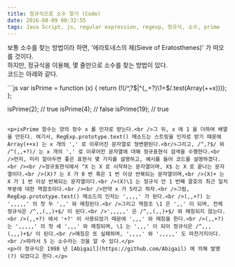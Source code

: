 ```yaml
---
title: 정규식으로 소수 찾기 (Code)
date: 2016-08-09 00:32:55
tags: Java Script, js, regular expression, regexp, 정규식, 소수, prime
---
```


<p>보통 소수를 찾는 방법이라 하면, '에라토네스의 체(Sieve of Eratosthenes)' 가 떠오를 것이다.<br />하지만, 정규식을 이용해, 몇 줄만으로 소수를 찾는 방법이 있다.<br />코드는 아래와 같다.</p>
```js
var isPrime = function (x) {
  return (!(/^,?$|^(,,+?)\1+$/.test(Array(++x))));
};

isPrime(2); // true
isPrime(4); // false
isPrime(19); // true
```

<p>isPrime 함수는 양의 정수 x 를 인자로 받는다.<br />그 뒤, x 에 1 을 더하여 배열을 만든다. 여기서, RegExp.prototype.text() 메소드는 스트링을 인자로 받기 때문에 Array(++x) 는 x 개의 ',' 로 이루어진 문자열로 형변환된다.<br/>그리고, /^,?$/ 와 /^(,,+?)/ 는 x 개의 ',' 로 이루어진 문자열에 대해 정규표현식 검색을 수행한다.<br />먼저, 미리 알아두면 좋은 표현식 몇 가지를 설명하고, 예시를 들어 코드를 설명하겠다.<br /><br />정규표현식에서 ^X 는 X 로 시작하는 문자열이며, X$ 는 X 로 끝나는 문자열이다.<br />(X)? 는 X 가 0 번 혹은 1 번 이상 반복되는 문자열이며,<br />(X)+ 는 X 가 1 번 이상 반복되는 문자열이다.<br />(X)\1 는 정규식 안 1 번째 괄호의 최근 일치 부분에 대한 역참조이다.<br /><br />만약 x 가 5라고 하자.<br />그럼, RegExp.prototype.test() 메소드의 인자는 ',,,,' 가 된다.<br />(,,+?) 는 ',,,,,' 의 첫 두 ',,' 와 매칭된다.<br />그리고 역참조 \1 은 ',,' 이 되며, 전체 정규식은 /^,,(,,)+$/ 이 된다.<br />',,,,,' 은 /^,,(,,)+$/ 와 매칭되지 않는다.<br />(,,+?) 에서 '+?' 이 사용되었기 때문에 ',,,' 와 매칭을 한다.<br />(,,+?) 는 ',,,,,' 의 첫 세 ',,,' 와 매칭되며, \1 는 ',,,' 이 되어 정규식은 /^,,,(,,,)+$/ 이 된다.<br />매칭은 또 실패하며, ',,,,' 와 ',,,,,' 도 마찬가지이다.<br />따라서 5 는 소수라는 것을 알 수 있다.</p>
<p>이 정규식은 1998 년 [Abigail](https://github.com/Abigail) 에 의해 발명(?) 되었다고 한다.</p>

